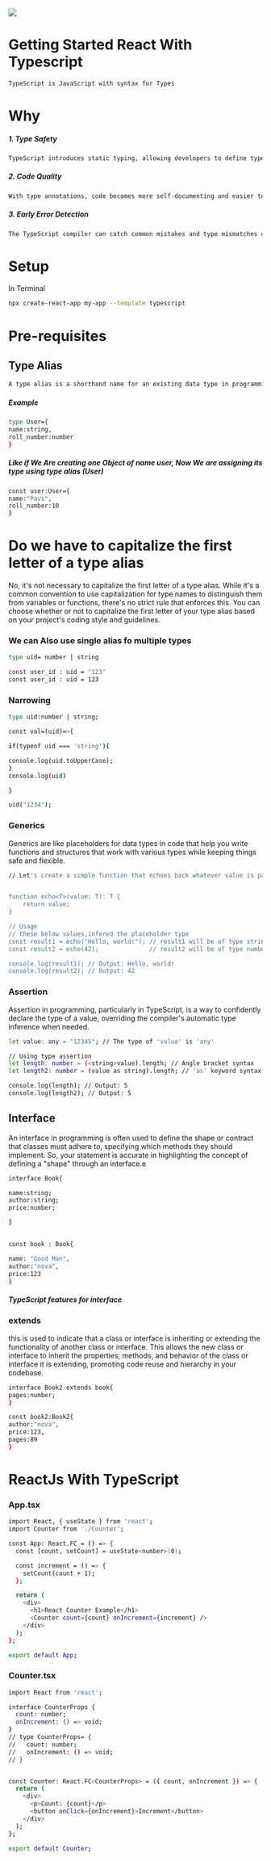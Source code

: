 <!DOCTYPE html>
<html lang="en">
<head>
    <meta charset="UTF-8">
    <meta name="viewport" content="width=device-width, initial-scale=1.0">
</head>
<body>
<img src="https://i.ytimg.com/vi/1jMJDbq7ZX4/maxresdefault.jpg" width={100}  class="image"/>


# Getting Started React With Typescript
``` bash
TypeScript is JavaScript with syntax for Types
```
# Why
<h5> 1. Type Safety</h5>

``` bash 
TypeScript introduces static typing, allowing developers to define types for variables, function parameters, and return values.
```
<h5>2. Code Quality </h5>

``` bash
With type annotations, code becomes more self-documenting and easier to understand.
```

<h5>3. Early Error Detection</h5>

``` bash
The TypeScript compiler can catch common mistakes and type mismatches during development.
```

<h1>
    Setup
</h1>
<p>In Terminal </p>

 ``` bash 
npx create-react-app my-app --template typescript
```

# Pre-requisites

<h2>Type Alias </h2>

``` bash
A type alias is a shorthand name for an existing data type in programming.
```
<h5>Example</h5>

``` bash
type User={
name:string,
roll_number:number
}
```
<h5> Like if We Are creating one Object of name user, Now We are assigning its type using type alias (User) </h5>

``` bash
const user:User={
name:"Pavi",
roll_number:10
}
```

# Do we have to capitalize the first letter of a type alias

<p>
    No, it's not necessary to capitalize the first letter of a type alias. While it's a common convention to use capitalization for type names to distinguish them from variables or functions, there's no strict rule that enforces this. You can choose whether or not to capitalize the first letter of your type alias based on your project's coding style and guidelines.
</p>

<h3>We can Also use single alias fo multiple types </h3>

``` bash
type uid= number | string

const user_id : uid = "123"
const user_id : uid = 123

```
<h3>Narrowing</h3>

``` bash
type uid:number | string;

const val=(uid)=>{

if(typeof uid === 'string'){

console.log(uid.toUpperCase);
}
console.log(uid)

}

uid("1234");

```
<h3>Generics</h3>
<p>Generics are like placeholders for data types in code that help you write functions and structures that work with various types while keeping things safe and flexible.</p>

``` bash
// Let's create a simple function that echoes back whatever value is passed to it.


function echo<T>(value: T): T {
    return value;
}

// Usage
// these below values,infered the placeholder type
const result1 = echo("Hello, world!"); // result1 will be of type string
const result2 = echo(42);              // result2 will be of type number

console.log(result1); // Output: Hello, world!
console.log(result2); // Output: 42


```

<h3>Assertion</h3>
<p>Assertion in programming, particularly in TypeScript, is a way to confidently declare the type of a value, overriding the compiler's automatic type inference when needed.</p>

``` bash
let value: any = "12345"; // The type of 'value' is 'any'

// Using type assertion
let length: number = (<string>value).length; // Angle bracket syntax
let length2: number = (value as string).length; // 'as' keyword syntax

console.log(length); // Output: 5
console.log(length2); // Output: 5

```


<h2>Interface </h2>
<p>An interface in programming is often used to define the shape or contract that classes must adhere to, specifying which methods they should implement. So, your statement is accurate in highlighting the concept of defining a "shape" through an interface.e</p>

``` bash
interface Book{

name:string;
author:string;
price:number;

}


const book : Book{

name: "Good Man",
author:"nova",
price:123
}

```
<h5>
TypeScript features for interface
</h5>

<h3>extends </h3>
<p>
this is used to indicate that a class or interface is inheriting or extending the functionality of another class or interface. This allows the new class or interface to inherit the properties, methods, and behavior of the class or interface it is extending, promoting code reuse and hierarchy in your codebase.
</p>

``` bash
interface Book2 extends book{
pages:number;
}

const book2:Book2{
author:"nova",
price:123,
pages:89
}
```


# ReactJs With TypeScript

<h3> App.tsx</h3>

``` bash
import React, { useState } from 'react';
import Counter from './Counter';

const App: React.FC = () => {
  const [count, setCount] = useState<number>(0);

  const increment = () => {
    setCount(count + 1);
  };

  return (
    <div>
      <h1>React Counter Example</h1>
      <Counter count={count} onIncrement={increment} />
    </div>
  );
};

export default App;


```

<h3>Counter.tsx</h3>

``` bash
import React from 'react';

interface CounterProps {
  count: number;
  onIncrement: () => void;
}
// type CounterProps= {
//   count: number;
//   onIncrement: () => void;
// }


const Counter: React.FC<CounterProps> = ({ count, onIncrement }) => {
  return (
    <div>
      <p>Count: {count}</p>
      <button onClick={onIncrement}>Increment</button>
    </div>
  );
};

export default Counter;

```


</body>
</html>

